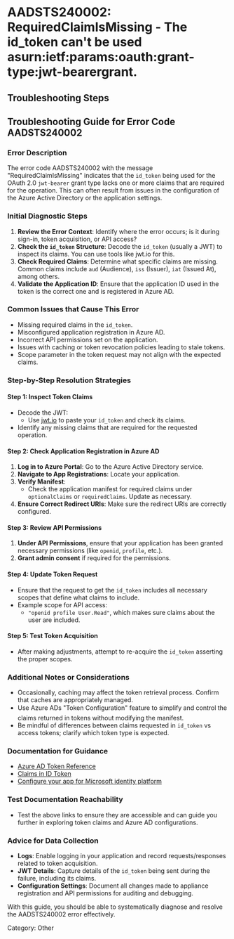 # AADSTS240002: RequiredClaimIsMissing - The id_token can't be used asurn:ietf:params:oauth:grant-type:jwt-bearergrant.


## Troubleshooting Steps
## Troubleshooting Guide for Error Code AADSTS240002

### Error Description
The error code AADSTS240002 with the message "RequiredClaimIsMissing" indicates that the `id_token` being used for the OAuth 2.0 `jwt-bearer` grant type lacks one or more claims that are required for the operation. This can often result from issues in the configuration of the Azure Active Directory or the application settings.

### Initial Diagnostic Steps
1. **Review the Error Context**: Identify where the error occurs; is it during sign-in, token acquisition, or API access?
2. **Check the `id_token` Structure**: Decode the `id_token` (usually a JWT) to inspect its claims. You can use tools like jwt.io for this.
3. **Check Required Claims**: Determine what specific claims are missing. Common claims include `aud` (Audience), `iss` (Issuer), `iat` (Issued At), among others.
4. **Validate the Application ID**: Ensure that the application ID used in the token is the correct one and is registered in Azure AD.

### Common Issues that Cause This Error
- Missing required claims in the `id_token`.
- Misconfigured application registration in Azure AD.
- Incorrect API permissions set on the application.
- Issues with caching or token revocation policies leading to stale tokens.
- Scope parameter in the token request may not align with the expected claims.

### Step-by-Step Resolution Strategies

#### Step 1: Inspect Token Claims
- Decode the JWT:
   - Use [jwt.io](https://jwt.io/) to paste your `id_token` and check its claims.
- Identify any missing claims that are required for the requested operation.

#### Step 2: Check Application Registration in Azure AD
1. **Log in to Azure Portal**: Go to the Azure Active Directory service.
2. **Navigate to App Registrations**: Locate your application.
3. **Verify Manifest**: 
   - Check the application manifest for required claims under `optionalClaims` or `requiredClaims`. Update as necessary.
4. **Ensure Correct Redirect URIs**: Make sure the redirect URIs are correctly configured.

#### Step 3: Review API Permissions
1. **Under API Permissions**, ensure that your application has been granted necessary permissions (like `openid`, `profile`, etc.).
2. **Grant admin consent** if required for the permissions.

#### Step 4: Update Token Request
- Ensure that the request to get the `id_token` includes all necessary scopes that define what claims to include.
- Example scope for API access: 
  - `"openid profile User.Read"`, which makes sure claims about the user are included.

#### Step 5: Test Token Acquisition
- After making adjustments, attempt to re-acquire the `id_token` asserting the proper scopes.

### Additional Notes or Considerations
- Occasionally, caching may affect the token retrieval process. Confirm that caches are appropriately managed.
- Use Azure ADs "Token Configuration" feature to simplify and control the claims returned in tokens without modifying the manifest.
- Be mindful of differences between claims requested in `id_token` vs access tokens; clarify which token type is expected.

### Documentation for Guidance
- [Azure AD Token Reference](https://docs.microsoft.com/en-us/azure/active-directory/develop/v2-id-and-access-tokens)
- [Claims in ID Token](https://docs.microsoft.com/en-us/azure/active-directory/develop/id-tokens)
- [Configure your app for Microsoft identity platform](https://docs.microsoft.com/en-us/azure/active-directory/develop/quickstart-v2-nodejs-webapi)

### Test Documentation Reachability
- Test the above links to ensure they are accessible and can guide you further in exploring token claims and Azure AD configurations.

### Advice for Data Collection
- **Logs**: Enable logging in your application and record requests/responses related to token acquisition.
- **JWT Details**: Capture details of the `id_token` being sent during the failure, including its claims.
- **Configuration Settings**: Document all changes made to appliance registration and API permissions for auditing and debugging.

With this guide, you should be able to systematically diagnose and resolve the AADSTS240002 error effectively.

Category: Other